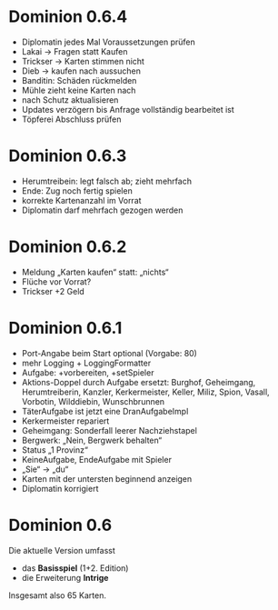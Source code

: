 # Dominion 0.6.4

* Diplomatin jedes Mal Voraussetzungen prüfen
* Lakai -> Fragen statt Kaufen
* Trickser -> Karten stimmen nicht
* Dieb -> kaufen nach aussuchen
* Banditin: Schäden rückmelden
* Mühle zieht keine Karten nach
* nach Schutz aktualisieren
* Updates verzögern bis Anfrage vollständig bearbeitet ist
* Töpferei Abschluss prüfen

# Dominion 0.6.3

* Herumtreibein: legt falsch ab; zieht mehrfach
* Ende: Zug noch fertig spielen
* korrekte Kartenanzahl im Vorrat
* Diplomatin darf mehrfach gezogen werden


# Dominion 0.6.2

* Meldung „Karten kaufen“ statt: „nichts“
* Flüche vor Vorrat?
* Trickser +2 Geld


# Dominion 0.6.1

* Port-Angabe beim Start optional (Vorgabe: 80)
* mehr Logging + LoggingFormatter
* Aufgabe: +vorbereiten, +setSpieler
* Aktions-Doppel durch Aufgabe ersetzt: Burghof, Geheimgang, Herumtreiberin, Kanzler, Kerkermeister, Keller, Miliz, Spion, Vasall, Vorbotin, Wilddiebin, Wunschbrunnen
* TäterAufgabe ist jetzt eine DranAufgabeImpl
* Kerkermeister repariert
* Geheimgang: Sonderfall leerer Nachziehstapel
* Bergwerk: „Nein, Bergwerk behalten“
* Status „1 Provinz“
* KeineAufgabe, EndeAufgabe mit Spieler
* „Sie“ -> „du“
* Karten mit der untersten beginnend anzeigen
* Diplomatin korrigiert


# Dominion 0.6

Die aktuelle Version umfasst
* das **Basisspiel** (1+2. Edition)
* die Erweiterung **Intrige**

Insgesamt also 65 Karten.